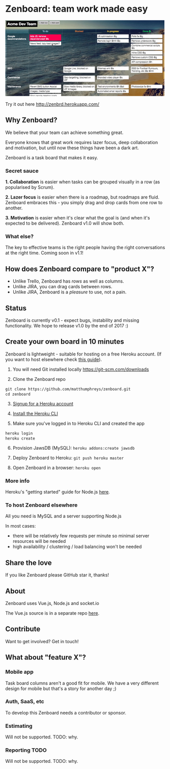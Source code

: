 # Zenboard: team work made easy

![Zenboard](etc/demo.gif)

Try it out here http://zenbrd.herokuapp.com/

## Why Zenboard?

We believe that your team can achieve something great.

Everyone knows that great work requires lazer focus, deep collaboration and motivation, but until now these things have been a dark art.

Zenboard is a task board that makes it easy.

### Secret sauce

**1. Collaboration** is easier when tasks can be grouped visually in a row (as popularised by Scrum).

**2. Lazer focus** is easier when there is a roadmap, but roadmaps are fluid. Zenboard embraces this - you simply drag and drop cards from one row to another.

**3. Motivation** is easier when it's clear what the goal is (and when it's expected to be delivered). Zenboard v1.0 will show both.

### What else?

The key to effective teams is the right people having the right conversations at the right time. Coming soon in v1.1!

## How does Zenboard compare to "product X"?

- Unlike Trello, Zenboard has *rows* as well as columns.
- Unlike JIRA, you can drag cards between rows.
- Unlike JIRA, Zenboard is a *pleasure* to use, not a pain.

## Status

Zenboard is currently v0.1 - expect bugs, instability and missing functionality. We hope to release v1.0 by the end of 2017 :)

## Create your own board in 10 minutes

Zenboard is lightweight - suitable for hosting on a free Heroku account.
(If you want to host elsewhere check [this guide](#to-host-zenboard-elsewhere)).

1. You will need Git installed locally
https://git-scm.com/downloads

2. Clone the Zenboard repo
```
git clone https://github.com/matthumphreys/zenboard.git
cd zenboard
```

3. [Signup for a Heroku account](https://signup.heroku.com/)

4. [Install the Heroku CLI](https://devcenter.heroku.com/articles/heroku-cli)

5. Make sure you've logged in to Heroku CLI and created the app
```
heroku login
heroku create
```

6. Provision JawsDB (MySQL): `heroku addons:create jawsdb`

7. Deploy Zenboard to Heroku: `git push heroku master`

8. Open Zenboard in a browser: `heroku open`

### More info
Heroku's "getting started" guide for Node.js [here](https://devcenter.heroku.com/articles/getting-started-with-nodejs#deploy-the-app).

### To host Zenboard elsewhere

All you need is MySQL and a server supporting Node.js

In most cases:
- there will be relatively few requests per minute so minimal server resources will be needed
- high availability / clustering / load balancing won't be needed

## Share the love

If you like Zenboard please GitHub star it, thanks!

## About

Zenboard uses Vue.js, Node.js and socket.io

The Vue.js source is in a separate repo [here](https://github.com/matthumphreys/zenboard-vue).

## Contribute

Want to get involved? Get in touch!

## What about "feature X"?

### Mobile app

Task board columns aren't a good fit for mobile. We have a very different design for mobile but that's a story for another day ;)

### Auth, SaaS, etc

To develop this Zenboard needs a contributor or sponsor.

### Estimating

Will not be supported. TODO: why.

### Reporting TODO

Will not be supported. TODO: why.
